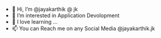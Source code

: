 - 👋 Hi, I’m @jayakarthik @ jk
- 👀 I’m interested in Application Devolopment
- 🌱 I love learning ...
- 📫 You can Reach me on any Social Media @jayakarthik.jk
